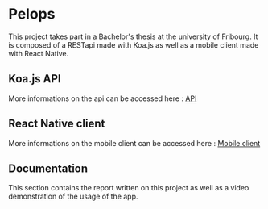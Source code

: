 # Pelops

This project takes part in a Bachelor's thesis at the university of Fribourg. It is composed of a RESTapi made with Koa.js as well as a mobile client made with React Native.

## Koa.js API

More informations on the api can be accessed here : [API](backend/README.md)

## React Native client

More informations on the mobile client can be accessed here : [Mobile client](frontend/app/README.md)

## Documentation

This section contains the report written on this project as well as a video demonstration of the usage of the app.
